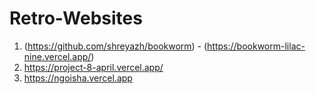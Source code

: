 # Retro-Websites

1. (https://github.com/shreyazh/bookworm) - (https://bookworm-lilac-nine.vercel.app/)
2. https://project-8-april.vercel.app/
3. https://ngoisha.vercel.app
